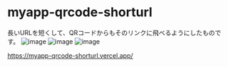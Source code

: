 # myapp-qrcode-shorturl

長いURLを短くして、QRコードからもそのリンクに飛べるようにしたものです。
![image](https://github.com/user-attachments/assets/036eeb81-fcb1-46f0-a05e-bd199cb43eba)
![image](https://github.com/user-attachments/assets/74a19be4-55e0-4b43-94b2-463b6aa8f09b)
![image](https://github.com/user-attachments/assets/9fc31616-62eb-4d0a-865a-450ae195d11d)

https://myapp-qrcode-shorturl.vercel.app/
